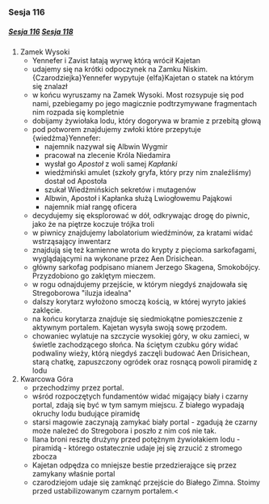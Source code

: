 ### Sesja 116
##### [Sesja 116](#sesja-116) [Sesja 118](#sesja-118)
1. Zamek Wysoki
    - Yennefer i Zavist łatają wyrwę którą wrócił Kajetan
    - udajemy się na krótki odpoczynek na Zamku Niskim. {Czarodziejka}Yennefer wypytuje {elfa}Kajetan o statek na którym się znalazł
    - w końcu wyruszamy na Zamek Wysoki. Most rozsypuje się pod nami, pzebiegamy po jego magicznie podtrzymywane fragmentach nim rozpada się kompletnie
    - dobijamy żywiołaka lodu, który dogorywa w bramie z przebitą głową
    - pod potworem znajdujemy zwłoki które przepytuje {wiedźma}Yennefer:
        - najemnik nazywał się Albwin Wygmir
        - pracował na zlecenie Króla Niedamira
        - wysłał go _Apostoł_ z woli samej _Kapłanki_
        - wiedźmiński amulet (szkoły gryfa, który przy nim znaleźliśmy) dostał od Apostoła
        - szukał Wiedźmińskich sekretów i mutagenów
        - Albwin, Apostoł i Kapłanka służą Lwiogłowemu Pająkowi
        - najemnik miał rangę oficera
    - decydujemy się eksplorować w dół, odkrywając drogę do piwnic, jako że na piętrze koczuje trójka troli
    - w piwnicy znajdujemy labolatorium wiedźminów, za kratami widać wstrząsający inwentarz
    - znajdują się też kamienne wrota do krypty z pięcioma sarkofagami, wyglądającymi na wykonane przez Aen Drisichean.
    - główny sarkofag podpisano mianem Jerzego Skagena, Smokobójcy. Przyzdobiono go zaklętym mieczem.
    - w rogu odnajdujemy przejście, w którym niegdyś znajdowała się Stregoborowa "iluzja idealna"
    - dalszy korytarz wyłożono smoczą kością, w której wyryto jakieś zaklęcie.
    - na końcu korytarza znajduje się siedmiokątne pomieszczenie z aktywnym portalem. Kajetan wysyła swoją sowę przodem.
    - chowaniec wylatuje na szczycie wysokiej góry, w oku zamieci, w świetle zachodzącego słońca. Na ściętym czubku góry widać podwaliny wieży, którą niegdyś zaczęli budować Aen Drisichean, starą chatkę, zapuszczony ogródek oraz rosnącą powoli piramidę z lodu
2. Kwarcowa Góra
    - przechodzimy przez portal.
    - wśród rozpoczętych fundamentów widać migający biały i czarny portal, zdają się być w tym samym miejscu. Z białego wypadają okruchy lodu budujące piramidę
    - starsi magowie zaczynają zamykać biały portal - zgadują że czarny może należeć do Stregobora i poszło z nim coś nie tak.
    - Ilana broni resztę drużyny przed potężnym żywiołakiem lodu - piramidą - którego ostatecznie udaje jej się zrzucić z stromego zbocza
    - Kajetan odpędza co mniejsze bestie przedzierające się przez zamykany właśnie portal
    - czarodziejom udaje się zamknąć przejście do Białego Zimna. Stoimy przed ustabilizowanym czarnym portalem.<